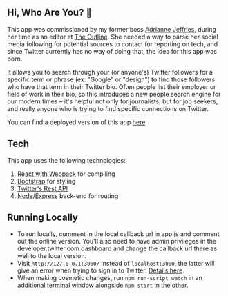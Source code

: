 ## Hi, Who Are You? 🤔
This app was commissioned by my former boss [Adrianne Jeffries](https://twitter.com/adrjeffries), during her time as an editor at [The Outline](https://theoutline.com/). She needed a way to parse her social media following for potential sources to contact for reporting on tech, and since Twitter currently has no way of doing that, the idea for this app was born. 

It allows you to search through your (or anyone's) Twitter followers for a specific term or phrase (ex: "Google" or "design") to find those followers who have that term in their Twitter bio. Often people list their employer or field of work in their bio, so this introduces a new people search engine for our modern times – it's helpful not only for journalists, but for job seekers, and really anyone who is trying to find specific connections on Twitter. 

You can find a deployed version of this app [here](http://hiwhoru.herokuapp.com/).

## Tech
This app uses the following technologies:
1. [React with Webpack](https://facebook.github.io/react/) for compiling
2. [Bootstrap](https://react-bootstrap.github.io/) for styling
3. [Twitter's Rest API](https://developer.twitter.com/en/docs/basics/getting-started)
4. [Node](https://nodejs.org/en/)/[Express](https://expressjs.com/) back-end for routing

## Running Locally 
* To run locally, comment in the local callback url in app.js and comment out the online version. You'll also need to have admin privileges in the developer.twitter.com dashboard and change the callback url there as well to the local version. 
* Visit `http://127.0.0.1:3000/` instead of `localhost:3000`, the latter will give an error when trying to sign in to Twitter. [Details here](https://github.com/jaredhanson/passport-twitter/issues/45).
* When making cosmetic changes, run `npm run-script watch` in an additional terminal window alongside `npm start` in the other. 